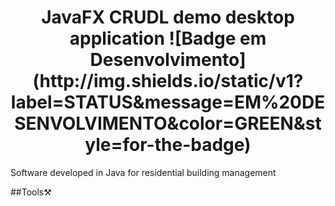 <h1 align="center"> JavaFX CRUDL demo desktop application  ![Badge em Desenvolvimento](http://img.shields.io/static/v1?label=STATUS&message=EM%20DESENVOLVIMENTO&color=GREEN&style=for-the-badge)</h1> 
Software developed in Java for residential building management 



##Tools⚒️
